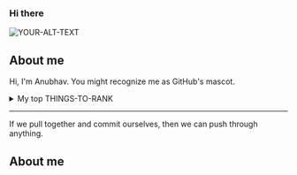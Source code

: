 ### Hi there

<picture>
 <source media="(prefers-color-scheme: dark)" srcset="https://unsplash.com/s/photos/dark-mode-wallpaper">
 <source media="(prefers-color-scheme: light)" srcset="https://unsplash.com/photos/Bkci_8qcdvQ">
 <img alt="YOUR-ALT-TEXT" src="YOUR-DEFAULT-IMAGE">
</picture>

## About me

Hi, I'm Anubhav. You might recognize me as GitHub's mascot.

<details>
<summary>My top THINGS-TO-RANK</summary>

| Rank | THING-TO-RANK |
|-----:|---------------|
|     1| java          |
|     2| mysql         |
|     3| docker        |


</details>

---
If we pull together and commit ourselves, then we can push through anything.

## About me

<!-- TO DO: add more details about me later -->
